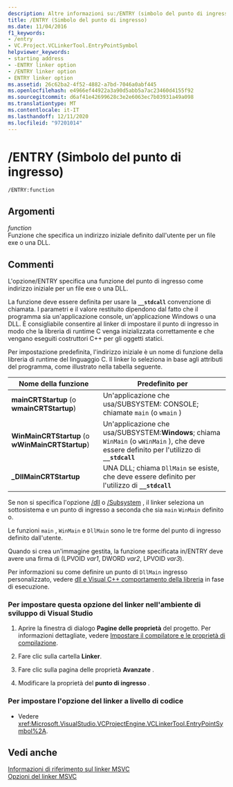 ```yaml
---
description: Altre informazioni su:/ENTRY (simbolo del punto di ingresso)
title: /ENTRY (Simbolo del punto di ingresso)
ms.date: 11/04/2016
f1_keywords:
- /entry
- VC.Project.VCLinkerTool.EntryPointSymbol
helpviewer_keywords:
- starting address
- -ENTRY linker option
- /ENTRY linker option
- ENTRY linker option
ms.assetid: 26c62ba2-4f52-4882-a7bd-7046a0abf445
ms.openlocfilehash: e4966ef44922a3a90d5abb5a7ac23460d4155f92
ms.sourcegitcommit: d6af41e42699628c3e2e6063ec7b03931a49a098
ms.translationtype: MT
ms.contentlocale: it-IT
ms.lasthandoff: 12/11/2020
ms.locfileid: "97201014"
---
```

# <a name="entry-entry-point-symbol"></a>/ENTRY (Simbolo del punto di ingresso)

```
/ENTRY:function
```

## <a name="arguments"></a>Argomenti

*function*<br/>
Funzione che specifica un indirizzo iniziale definito dall'utente per un file exe o una DLL.

## <a name="remarks"></a>Commenti

L'opzione/ENTRY specifica una funzione del punto di ingresso come indirizzo iniziale per un file exe o una DLL.

La funzione deve essere definita per usare la **`__stdcall`** convenzione di chiamata. I parametri e il valore restituito dipendono dal fatto che il programma sia un'applicazione console, un'applicazione Windows o una DLL. È consigliabile consentire al linker di impostare il punto di ingresso in modo che la libreria di runtime C venga inizializzata correttamente e che vengano eseguiti costruttori C++ per gli oggetti statici.

Per impostazione predefinita, l'indirizzo iniziale è un nome di funzione della libreria di runtime del linguaggio C. Il linker lo seleziona in base agli attributi del programma, come illustrato nella tabella seguente.

|Nome della funzione|Predefinito per|
|-------------------|-----------------|
|**mainCRTStartup** (o **wmainCRTStartup**)|Un'applicazione che usa/SUBSYSTEM: CONSOLE; chiamate `main` (o `wmain` )|
|**WinMainCRTStartup** (o **wWinMainCRTStartup**)|Un'applicazione che usa/SUBSYSTEM:**Windows**; chiama `WinMain` (o `wWinMain` ), che deve essere definito per l'utilizzo di **`__stdcall`**|
|**_DllMainCRTStartup**|UNA DLL; chiama `DllMain` se esiste, che deve essere definito per l'utilizzo di **`__stdcall`**|

Se non si specifica l'opzione [/dll](dll-build-a-dll.md) o [/Subsystem](subsystem-specify-subsystem.md) , il linker seleziona un sottosistema e un punto di ingresso a seconda che sia `main` `WinMain` definito o.

Le funzioni `main` , `WinMain` e `DllMain` sono le tre forme del punto di ingresso definito dall'utente.

Quando si crea un'immagine gestita, la funzione specificata in/ENTRY deve avere una firma di (LPVOID *var1*, DWORD *var2*, LPVOID *var3*).

Per informazioni su come definire un punto di `DllMain` ingresso personalizzato, vedere [dll e Visual C++ comportamento della libreria](../run-time-library-behavior.md) in fase di esecuzione.

### <a name="to-set-this-linker-option-in-the-visual-studio-development-environment"></a>Per impostare questa opzione del linker nell'ambiente di sviluppo di Visual Studio

1. Aprire la finestra di dialogo **Pagine delle proprietà** del progetto. Per informazioni dettagliate, vedere [Impostare il compilatore e le proprietà di compilazione](../working-with-project-properties.md).

1. Fare clic sulla cartella **Linker**.

1. Fare clic sulla pagina delle proprietà **Avanzate** .

1. Modificare la proprietà del **punto di ingresso** .

### <a name="to-set-this-linker-option-programmatically"></a>Per impostare l'opzione del linker a livello di codice

- Vedere <xref:Microsoft.VisualStudio.VCProjectEngine.VCLinkerTool.EntryPointSymbol%2A>.

## <a name="see-also"></a>Vedi anche

[Informazioni di riferimento sul linker MSVC](linking.md)<br/>
[Opzioni del linker MSVC](linker-options.md)
